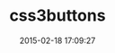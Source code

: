 ---
layout: post
title:  "css3buttons"
repo:   "thetron/css3buttons_rails_helpers"
date:   2015-02-18 17:09:27
gemurl: https://github.com/thetron/css3buttons_rails_helpers
---